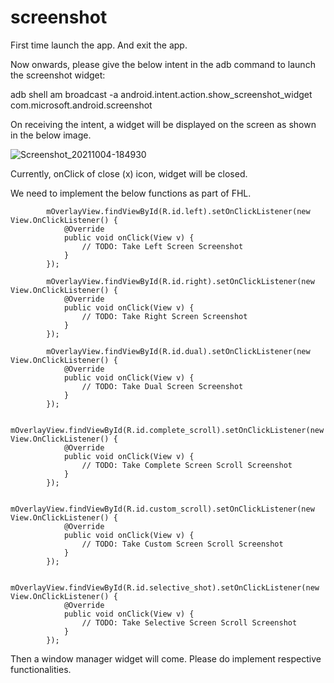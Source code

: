 # screenshot

First time launch the app. And exit the app.

Now onwards, please give the below intent in the adb command to launch the screenshot widget:

adb shell am broadcast -a android.intent.action.show_screenshot_widget com.microsoft.android.screenshot

On receiving the intent, a widget will be displayed on the screen as shown in the below image.

![Screenshot_20211004-184930](https://user-images.githubusercontent.com/13640495/136554631-90b8dcca-65eb-48a1-a990-2332a5ec6a7d.png)

Currently, onClick of close (x) icon, widget will be closed.

We need to implement the below functions as part of FHL.


            mOverlayView.findViewById(R.id.left).setOnClickListener(new View.OnClickListener() {
                @Override
                public void onClick(View v) {
                    // TODO: Take Left Screen Screenshot
                }
            });

            mOverlayView.findViewById(R.id.right).setOnClickListener(new View.OnClickListener() {
                @Override
                public void onClick(View v) {
                    // TODO: Take Right Screen Screenshot
                }
            });

            mOverlayView.findViewById(R.id.dual).setOnClickListener(new View.OnClickListener() {
                @Override
                public void onClick(View v) {
                    // TODO: Take Dual Screen Screenshot
                }
            });

            mOverlayView.findViewById(R.id.complete_scroll).setOnClickListener(new View.OnClickListener() {
                @Override
                public void onClick(View v) {
                    // TODO: Take Complete Screen Scroll Screenshot
                }
            });

            mOverlayView.findViewById(R.id.custom_scroll).setOnClickListener(new View.OnClickListener() {
                @Override
                public void onClick(View v) {
                    // TODO: Take Custom Screen Scroll Screenshot
                }
            });

            mOverlayView.findViewById(R.id.selective_shot).setOnClickListener(new View.OnClickListener() {
                @Override
                public void onClick(View v) {
                    // TODO: Take Selective Screen Scroll Screenshot
                }
            });


Then a window manager widget will come. Please do implement respective functionalities.
